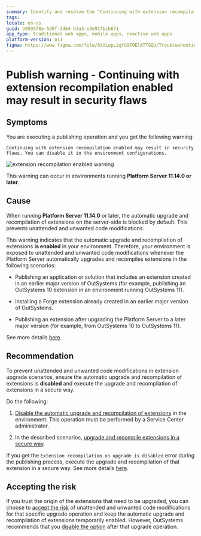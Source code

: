 ```yaml
---
summary: Identify and resolve the "Continuing with extension recompilation enabled may result in security flaws" publishing warning.
tags: 
locale: en-us
guid: b9593f0a-5d9f-4d64-b3a3-e3e91fbcb671
app_type: traditional web apps, mobile apps, reactive web apps
platform-version: o11
figma: https://www.figma.com/file/6tXLupLiqfG9FOElATTGQU/Troubleshooting?node-id=3330:2711
---
```


# Publish warning - Continuing with extension recompilation enabled may result in security flaws

## Symptoms

You are executing a publishing operation and you get the following warning:

`Continuing with extension recompilation enabled may result in security flaws. You can disable it in the environment configurations.`

![extension recompilation enabled warning](images/ext-recompilation-enabled-warning-sc.png)

This warning can occur in environments running **Platform Server 11.14.0 or later**.

## Cause

When running **Platform Server 11.14.0** or later, the automatic upgrade and recompilation of extensions on the server-side is blocked by default. This prevents unattended and unwanted code modifications.

This warning indicates that the automatic upgrade and recompilation of extensions **is enabled** in your environment. Therefore, your environment is exposed to unattended and unwanted code modifications whenever the Platform Server automatically upgrades and recompiles extensions in the following scenarios:

* Publishing an application or solution that includes an extension created in an earlier major version of OutSystems (for example, publishing an OutSystems 10 extension in an environment running OutSystems 11).

* Installing a Forge extension already created in an earlier major version of OutSystems.

* Publishing an extension after upgrading the Platform Server to a later major version (for example, from OutSystems 10 to OutSystems 11).

See more details [here](extension-recompilation.md).

## Recommendation

To prevent unattended and unwanted code modifications in extension upgrade scenarios, ensure the automatic upgrade and recompilation of extensions is **disabled** and execute the upgrade and recompilation of extensions in a secure way.

Do the following:

1. [Disable the automatic upgrade and recompilation of extensions](extension-recompilation.md#enable-disable) in the environment. This operation must be performed by a Service Center administrator.

1. In the described scenarios, [upgrade and recompile extensions in a secure way](extension-recompilation.md#secure-upgrade).

If you get the `Extension recompilation on upgrade is disabled` error during the publishing process, execute the upgrade and recompilation of that extension in a secure way. See more details [here](extension-upgrade-disabled-error.md).

## Accepting the risk

If you trust the origin of the extensions that need to be upgraded, you can choose to [accept the risk](extension-recompilation.md#accept-risk) of unattended and unwanted code modifications for that specific upgrade operation and keep the automatic upgrade and recompilation of extensions temporarily enabled. However, OutSystems recommends that you [disable the option](extension-recompilation.md#enable-disable) after that upgrade operation.
